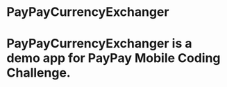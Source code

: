 # PayPayCurrencyExchanger
# PayPayCurrencyExchanger is a demo app for PayPay Mobile Coding Challenge.
